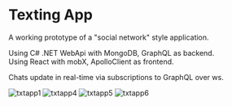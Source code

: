 # Texting App

A working prototype of a "social network" style application.

Using C# .NET WebApi with MongoDB, GraphQL as backend.<br/>
Using React with mobX, ApolloClient as frontend.

Chats update in real-time via subscriptions to GraphQL over ws.

![txtapp1](https://user-images.githubusercontent.com/87533517/158374503-a1c0946d-38b2-4cbc-9ce6-93b6082914ff.png)
![txtapp4](https://user-images.githubusercontent.com/87533517/158374567-a1f1354e-2714-4822-b638-180aaac3aba3.png)
![txtapp5](https://user-images.githubusercontent.com/87533517/158374817-71211422-6792-457b-9f7c-77abbd1ce2b9.png)
![txtapp6](https://user-images.githubusercontent.com/87533517/158374827-3bc8b1ee-4747-40c4-a557-1fd32ab27b8b.png)
